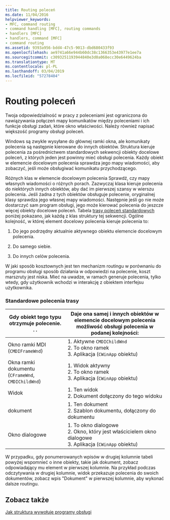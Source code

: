 ```yaml
---
title: Routing poleceń
ms.date: 11/04/2016
helpviewer_keywords:
- MFC, command routing
- command handling [MFC], routing commands
- handlers [MFC]
- handlers, command [MFC]
- command routing
ms.assetid: 9393a956-bdd4-47c5-9013-dbd680433f93
ms.openlocfilehash: ae9741a66e944b60dc38c1366353e43977e1ee7a
ms.sourcegitcommit: c3093251193944840e3d0a068ecc30e6449624ba
ms.translationtype: MT
ms.contentlocale: pl-PL
ms.lasthandoff: 03/04/2019
ms.locfileid: "57278404"
---
```

# <a name="command-routing"></a>Routing poleceń

Twoja odpowiedzialność w pracy z poleceniami jest ograniczona do nawiązywania połączeń mapy komunikatów między poleceniami i ich funkcje obsługi zadań, które okno właściwości. Należy również napisać większość programy obsługi poleceń.

Windows są zwykle wysyłane do głównej ramki okna, ale komunikaty polecenia są następnie kierowane do innych obiektów. Struktura kieruje polecenia za pośrednictwem standardowych sekwencji obiekty docelowe poleceń, z których jeden jest powinny mieć obsługi polecenia. Każdy obiekt w elemencie docelowym polecenia sprawdza jego mapy wiadomości, aby zobaczyć, jeśli może obsługiwać komunikatu przychodzącego.

Różnych klas w elemencie docelowym polecenia Sprawdź, czy mapy własnych wiadomości o różnych porach. Zazwyczaj klasa kieruje polecenia do niektórych innych obiektów, aby dać im pierwszej szansy w wierszu polecenia. Jeśli żadna z tych obiektów obsługuje polecenie, oryginalnej klasy sprawdza jego własnej mapy wiadomości. Następnie jeśli go nie może dostarczyć sam program obsługi, jego może kierować polecenia do jeszcze więcej obiekty docelowe poleceń. Tabela [trasy poleceń standardowych](#_core_standard_command_route) poniżej pokazano, jak każdą z klas struktury tej sekwencji. Ogólne kolejność, w której element docelowy polecenia kieruje polecenia to:

1. Do jego podrzędny aktualnie aktywnego obiektu elemencie docelowym polecenia.

1. Do samego siebie.

1. Do innych celów polecenia.

W jaki sposób kosztownych jest ten mechanizm routingu w porównaniu do programu obsługi sposób działania w odpowiedzi na polecenie, koszt marszruty jest niska. Mieć na uwadze, w ramach generuje polecenia, tylko wtedy, gdy użytkownik wchodzi w interakcję z obiektem interfejsu użytkownika.

### <a name="_core_standard_command_route"></a> Standardowe polecenia trasy

|Gdy obiekt tego typu otrzymuje polecenie. . .|Daje ona samej i innych obiektów w elemencie docelowym polecenia możliwość obsługi polecenia w podanej kolejności:|
|----------------------------------------------------------|-----------------------------------------------------------------------------------------------------|
|Okno ramki MDI (`CMDIFrameWnd`)|1.  Aktywne `CMDIChildWnd`<br />2.  To okno ramek<br />3.  Aplikacja (`CWinApp` obiektu)|
|Okna ramki dokumentu (`CFrameWnd`, `CMDIChildWnd`)|1.  Widok aktywny<br />2.  To okno ramek<br />3.  Aplikacja (`CWinApp` obiektu)|
|Widok|1.  Ten widok<br />2.  Dokument dołączony do tego widoku|
|dokument|1.  Ten dokument<br />2.  Szablon dokumentu, dołączony do dokumentu|
|Okno dialogowe|1.  To okno dialogowe<br />2.  Okno, który jest właścicielem okno dialogowe<br />3.  Aplikacja (`CWinApp` obiektu)|

W przypadku, gdy ponumerowanych wpisów w drugiej kolumnie tabeli powyżej wspomnieć o inne obiekty, takie jak dokument, zobacz odpowiadający mu element w pierwszej kolumnie. Na przykład podczas odczytywania w drugiej kolumnie, widok przekazuje polecenia do swoich dokumentów, zobacz wpis "Dokument" w pierwszej kolumnie, aby wykonać dalsze routingu.

## <a name="see-also"></a>Zobacz także

[Jak struktura wywołuje programy obsługi](../mfc/how-the-framework-calls-a-handler.md)
